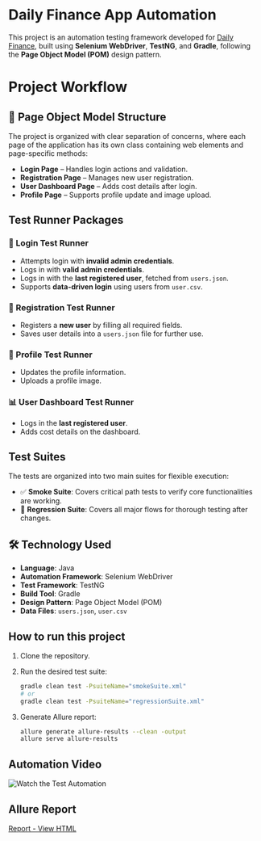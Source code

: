 #  Daily Finance App Automation 

This project is an automation testing framework developed for [Daily Finance](https://dailyfinance.roadtocareer.net/), built using **Selenium WebDriver**, **TestNG**, and **Gradle**, following the **Page Object Model (POM)** design pattern.

# Project Workflow
## 📁 Page Object Model Structure

The project is organized with clear separation of concerns, where each page of the application has its own class containing web elements and page-specific methods:

* **Login Page** – Handles login actions and validation.
* **Registration Page** – Manages new user registration.
* **User Dashboard Page** – Adds cost details after login.
* **Profile Page** – Supports profile update and image upload.

##  Test Runner Packages

### 🔐 Login Test Runner

* Attempts login with **invalid admin credentials**.
* Logs in with **valid admin credentials**.
* Logs in with the **last registered user**, fetched from `users.json`.
* Supports **data-driven login** using users from `user.csv`.

### 📝 Registration Test Runner

* Registers a **new user** by filling all required fields.
* Saves user details into a `users.json` file for further use.

### 👤 Profile Test Runner

* Updates the profile information.
* Uploads a profile image.

### 📊 User Dashboard Test Runner

* Logs in the **last registered user**.
* Adds cost details on the dashboard.

##  Test Suites

The tests are organized into two main suites for flexible execution:

* ✅ **Smoke Suite**: Covers critical path tests to verify core functionalities are working.
* 🔁 **Regression Suite**: Covers all major flows for thorough testing after changes.

## 🛠 Technology Used

* **Language**: Java
* **Automation Framework**: Selenium WebDriver
* **Test Framework**: TestNG
* **Build Tool**: Gradle
* **Design Pattern**: Page Object Model (POM)
* **Data Files**: `users.json`, `user.csv`


## How to run this project
1. Clone the repository.
   
2. Run the desired test suite:

   ```bash
   gradle clean test -PsuiteName="smokeSuite.xml"
   # or
   gradle clean test -PsuiteName="regressionSuite.xml"
   ```
3. Generate Allure report:

   ```bash
   allure generate allure-results --clean -output 
   allure serve allure-results
   ```

## Automation Video

![Watch the Test Automation](https://github.com/user-attachments/assets/a56c85bc-aad4-4ee4-aa5e-1722dbae2674)

## Allure Report

[Report - View HTML](http://192.168.0.100:49701/index.html)
